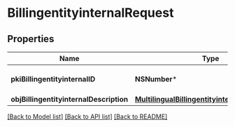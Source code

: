 # BillingentityinternalRequest

## Properties
Name | Type | Description | Notes
------------ | ------------- | ------------- | -------------
**pkiBillingentityinternalID** | **NSNumber*** | The unique ID of the Billingentityinternal. | [optional] 
**objBillingentityinternalDescription** | [**MultilingualBillingentityinternalDescription***](MultilingualBillingentityinternalDescription.md) |  | 

[[Back to Model list]](../README.md#documentation-for-models) [[Back to API list]](../README.md#documentation-for-api-endpoints) [[Back to README]](../README.md)



